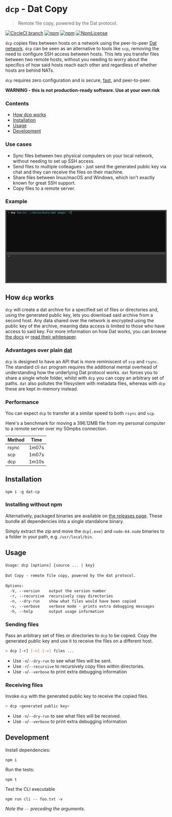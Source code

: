 `dcp` - Dat Copy
========

> Remote file copy, powered by the Dat protocol.

[![CircleCI branch](https://img.shields.io/circleci/project/github/tom-james-watson/dat-cp/master.svg)](https://circleci.com/gh/tom-james-watson/workflows/dat-cp/tree/master)
[![npm](https://img.shields.io/npm/v/dat-cp.svg)](https://www.npmjs.com/package/dat-cp)
[![npm](https://img.shields.io/node/v/dat-cp.svg)](https://www.npmjs.com/package/dat-cp)
[![NpmLicense](https://img.shields.io/npm/l/dat-cp.svg)](https://www.npmjs.com/package/dat-cp)

`dcp` copies files between hosts on a network using the peer-to-peer [Dat network](https://datproject.org/). `dcp` can be seen as an alternative to tools like `scp`, removing the need to configure SSH access between hosts. This lets you transfer files between two remote hosts, without you needing to worry about the specifics of how said hosts reach each other and regardless of whether hosts are behind NATs.

`dcp` requires zero configuration and is secure, [fast](#Performance), and peer-to-peer.

**WARNING - this is not production-ready software. Use at your own risk**

### Contents

- [How dcp works](#how-dcp-works)
- [Installation](#installation)
- [Usage](#usage)
- [Development](#development)

### Use cases

* Sync files between two physical computers on your local network, without needing to set up SSH access.
* Send files to multiple colleagues - just send the generated public key via chat and they can receive the files on their machine.
* Share files between linux/macOS and Windows, which isn't exactly known for great SSH support.
* Copy files to a remote server.


### Example

![dcp example](./images/example.gif)

## How `dcp` works

`dcp` will create a dat archive for a specified set of files or directories and, using the generated public key, lets you download said archive from a second host. Any data shared over the network is encrypted using the public key of the archive, meaning data access is limited to those who have access to said key. For more information on how Dat works, you can browse [the docs](https://docs.datproject.org/) or [read their whitepaper](https://github.com/datproject/docs/blob/master/papers/dat-paper.pdf).

### Advantages over plain [dat](https://github.com/datproject/dat)

`dcp` is designed to have an API that is more reminiscent of `scp` and `rsync`. The standard cli `dat` program requires the additional mental overhead of understanding how the underlying Dat protocol works. `dat` forces you to share a single whole folder, whilst with `dcp` you can copy an arbitrary set of paths. `dat` also pollutes the filesystem with metadata files, whereas with `dcp` these are kept in-memory instead.

### Performance

You can expect `dcp` to transfer at a similar speed to both `rsync` and `scp`.

Here's a benchmark for moving a 396.12MB file from my personal computer to a remote server over my 50mpbs connection.

| Method | Time  |
|--------|-------|
| rsync  | 1m07s |
| scp    | 1m07s |
| dcp    | 1m10s |

## Installation

```
npm i -g dat-cp
```

### Installing without npm

Alternatively, packaged binaries are available on [the releases page](https://github.com/tom-james-watson/dat-cp/releases). These bundle all dependencies into a single standalone binary.

Simply extract the zip and move the `dcp[.exe]` and `node-64.node` binaries to a folder in your path, e.g. `/usr/local/bin`.

## Usage

```
Usage: dcp [options] {source ... | key}

Dat Copy - remote file copy, powered by the dat protocol.

Options:
  -V, --version    output the version number
  -r, --recursive  recursively copy directories
  -n, --dry-run    show what files would have been copied
  -v, --verbose    verbose mode - prints extra debugging messages
  -h, --help       output usage information
```

### Sending files

Pass an arbitrary set of files or directories to `dcp` to be copied. Copy the generated public key and use it to receive the files on a different host.

```bash
> dcp [-r] [-n] [-v] files ...
```

* Use `-n`/`--dry-run` to see what files will be sent.
* Use `-r`/`--recursive` to recursively copy files within directories.
* Use `-v`/`--verbose` to print extra debugging information

### Receiving files

Invoke `dcp` with the generated public key to receive the copied files.

```bash
> dcp <generated public key>
```

* Use `-n`/`--dry-run` to see what files will be received.
* Use `-v`/`--verbose` to print extra debugging information

## Development

Install dependencies:

```
npm i
```

Run the tests:

```
npm t
```

Test the CLI executable

```
npm run cli -- foo.txt -v
```

*Note the `--` preceding the arguments.*
